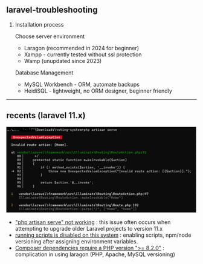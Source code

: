 ## laravel-troubleshooting
1. Installation process

   Choose server environment
   - Laragon (recommended in 2024 for beginner)
   - Xampp - currently tested without ssl protection
   - Wamp (unupdated since 2023)

   Database Management
   - MySQL Workbench - ORM, automate backups
   - HeidiSQL - lightweight, no ORM designer, beginner friendly

-----
## recents (laravel 11.x)
![](https://github.com/osiristape/laravel-troubleshooting/blob/main/__invoke%20error/__invokeimg.png)
- ["php artisan serve" not working](https://github.com/osiristape/laravel-troubleshooting/blob/main/__invoke%20error/__invoke%20error.md) : this issue often occurs when attempting to upgrade older Laravel projects to version 11.x
- [running scripts is disabled on this system](https://github.com/osiristape/laravel-troubleshooting/blob/main/disabled_scripts.md) : enabling scripts, npm/node versioning after assigning environment variables.
- [Composer dependencies require a PHP version ">= 8.2.0"](https://github.com/osiristape/laravel-troubleshooting/blob/main/laragon-ver/Laragon.md) : complication in using laragon (PHP, Apache, MySQL versioning)
